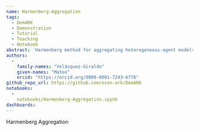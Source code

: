 ```yaml
---
name: Harmenberg-Aggregation
tags:
  - DemARK
  - Demonstration
  - Tutorial
  - Teaching
  - Notebook
abstract: 'Harmenberg method for aggregating heterogeneous-agent models with permanent income shocks.'
authors:
  -
    family-names: "Velásquez-Giraldo"
    given-names: "Mateo"
    orcid: "https://orcid.org/0000-0001-7243-6776"
github_repo_url: https://github.com/econ-ark/DemARK
notebooks:
  -
    notebooks/Harmenberg-Aggregation.ipynb
dashboards:
---
```


Harmenberg Aggregation
